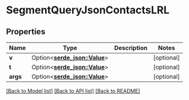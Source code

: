 # SegmentQueryJsonContactsLRL

## Properties

Name | Type | Description | Notes
------------ | ------------- | ------------- | -------------
**v** | Option<[**serde_json::Value**](.md)> |  | [optional]
**t** | Option<[**serde_json::Value**](.md)> |  | [optional]
**args** | Option<[**serde_json::Value**](.md)> |  | [optional]

[[Back to Model list]](../README.md#documentation-for-models) [[Back to API list]](../README.md#documentation-for-api-endpoints) [[Back to README]](../README.md)



